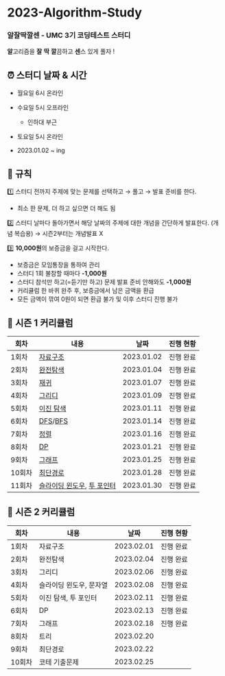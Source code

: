 # 2023-Algorithm-Study
### 알잘딱깔센 - UMC 3기 코딩테스트 스터디

**알**고리즘을
**잘**
**딱**
**깔**끔하고
**센**스 있게 풀자 !

## ⏰ 스터디 날짜 & 시간

- 월요일 6시 온라인
- 수요일 5시 오프라인
    - 인하대 부근
- 토요일 5시 온라인

- 2023.01.02 ~ ing



## 📏 규칙

1️⃣ 스터디 전까지 주제에 맞는 문제를 선택하고 → 풀고 → 발표 준비를 한다.

- 최소 한 문제, 더 하고 싶으면 더 해도 됨

2️⃣ 스터디 날마다 돌아가면서 해당 날짜의 주제에 대한 개념을 간단하게 발표한다. (개념 복습용) → 시즌2부터는 개념발표 X

3️⃣ **10,000원**의 보증금을 걸고 시작한다.

- 보증금은 모임통장을 통하여 관리
- 스터디 1회 불참할 때마다 **-1,000원**
- 스터디 참석만 하고(=듣기만 하고) 문제 발표 준비 안해와도 **-1,000원**
- 커리큘럼 한 바퀴 완주 후, 보증금에서 남은 금액을 환급
- 모든 금액이 깎여 0원이 되면 환급 불가 및 이후 스터디 진행 불가


## 📓 시즌 1 커리큘럼
|회차|내용|날짜|진행 현황|
|------|---|---|---|
|1회차|[자료구조](https://www.acmicpc.net/problemset?sort=ac_desc&algo=175)|2023.01.02|진행 완료|
|2회차|[완전탐색](https://www.acmicpc.net/problemset?sort=ac_desc&algo=125)|2023.01.04|진행 완료|
|3회차|[재귀](https://www.acmicpc.net/problemset?sort=ac_desc&algo=62)|2023.01.07|진행 완료|
|4회차|[그리디](https://www.acmicpc.net/problemset?sort=ac_desc&algo=33)|2023.01.09|진행 완료|
|5회차|[이진 탐색](https://www.acmicpc.net/problemset?sort=ac_desc&algo=12)|2023.01.11|진행 완료|
|6회차|[DFS](https://www.acmicpc.net/problemset?sort=ac_desc&algo=127)/[BFS](https://www.acmicpc.net/problemset?sort=ac_desc&algo=126)|2023.01.14|진행 완료|
|7회차|[정렬](https://www.acmicpc.net/problemset?sort=ac_desc&algo=97)|2023.01.16|진행 완료|
|8회차|[DP](https://www.acmicpc.net/problemset?sort=ac_desc&algo=25)|2023.01.21|진행 완료|
|9회차|[그래프](https://www.acmicpc.net/problemset?sort=ac_desc&algo=7)|2023.01.25|진행 완료|
|10회차|[최단경로](https://www.acmicpc.net/step/26)|2023.01.28|진행 완료|
|11회차|[슬라이딩 윈도우](https://www.acmicpc.net/problemset?sort=ac_desc&algo=68), [투 포인터](https://www.acmicpc.net/problemset?sort=ac_desc&algo=80)|2023.01.30|진행 완료|

## 📗 시즌 2 커리큘럼
|회차|내용|날짜|진행 현황|
|------|---|---|---|
|1회차|자료구조|2023.02.01|진행 완료|
|2회차|완전탐색|2023.02.04|진행 완료|
|3회차|그리디|2023.02.06|진행 완료|
|4회차|슬라이딩 윈도우, 문자열|2023.02.08|진행 완료|
|5회차|이진 탐색, 투 포인터|2023.02.11|진행 완료|
|6회차|DP|2023.02.13|진행 완료|
|7회차|그래프|2023.02.18|진행 완료|
|8회차|트리|2023.02.20||
|9회차|최단경로|2023.02.22||
|10회차|코테 기출문제|2023.02.25||
